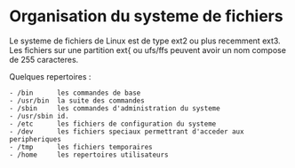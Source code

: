 # Organisation du systeme de fichiers

Le systeme de fichiers de Linux est de type ext2 ou plus recemment ext3.
Les fichiers sur une partition ext{ ou ufs/ffs peuvent avoir un nom compose de 255 caracteres.

Quelques repertoires :

	- /bin		les commandes de base
	- /usr/bin	la suite des commandes
	- /sbin		les commandes d'administration du systeme
	- /usr/sbin	id.
	- /etc		les fichiers de configuration du systeme
	- /dev		les fichiers speciaux permettrant d'acceder aux peripheriques
	- /tmp		les fichiers temporaires
	- /home		les repertoires utilisateurs

